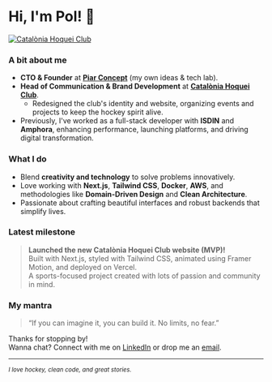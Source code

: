 # Hi, I'm Pol! 👋

[![Catalònia Hoquei Club](https://img.shields.io/badge/Check%20out%20the%20new-Catalònia%20Hoquei%20Club%20Website-ff0000?style=for-the-badge)](https://cataloniahoqueiclub.com)

### A bit about me
- **CTO & Founder** at [**Piar Concept**](https://piarconcept.com) (my own ideas & tech lab).
- **Head of Communication & Brand Development** at [**Catalònia Hoquei Club**](https://cataloniahoqueiclub.com).
  - Redesigned the club's identity and website, organizing events and projects to keep the hockey spirit alive.
- Previously, I've worked as a full-stack developer with **ISDIN** and **Amphora**, enhancing performance, launching platforms, and driving digital transformation.

### What I do
- Blend **creativity and technology** to solve problems innovatively.
- Love working with **Next.js**, **Tailwind CSS**, **Docker**, **AWS**, and methodologies like **Domain-Driven Design** and **Clean Architecture**.
- Passionate about crafting beautiful interfaces and robust backends that simplify lives.

### Latest milestone
> **Launched the new Catalònia Hoquei Club website (MVP)!**  
> Built with Next.js, styled with Tailwind CSS, animated using Framer Motion, and deployed on Vercel.  
> A sports-focused project created with lots of passion and community in mind.

### My mantra
> “If you can imagine it, you can build it. No limits, no fear.”

Thanks for stopping by!  
Wanna chat? Connect with me on [LinkedIn](https://www.linkedin.com/in/your-profile) or drop me an [email](mailto:your-email@example.com).

---

<sub>_I love hockey, clean code, and great stories._</sub>

